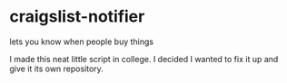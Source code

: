 # craigslist-notifier
lets you know when people buy things

I made this neat little script in college. I decided I wanted to fix it up and give it its own repository.
